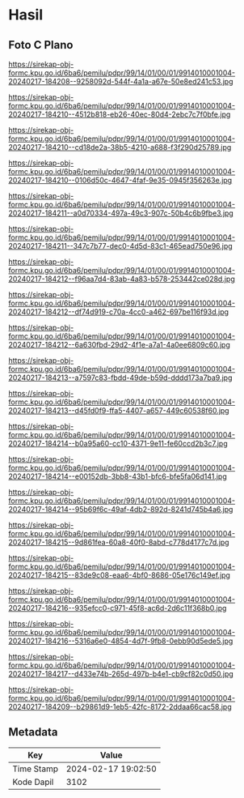 # Hasil

## Foto C Plano

https://sirekap-obj-formc.kpu.go.id/6ba6/pemilu/pdpr/99/14/01/00/01/9914010001004-20240217-184208--9258092d-544f-4a1a-a67e-50e8ed241c53.jpg

https://sirekap-obj-formc.kpu.go.id/6ba6/pemilu/pdpr/99/14/01/00/01/9914010001004-20240217-184210--4512b818-eb26-40ec-80d4-2ebc7c7f0bfe.jpg

https://sirekap-obj-formc.kpu.go.id/6ba6/pemilu/pdpr/99/14/01/00/01/9914010001004-20240217-184210--cd18de2a-38b5-4210-a688-f3f290d25789.jpg

https://sirekap-obj-formc.kpu.go.id/6ba6/pemilu/pdpr/99/14/01/00/01/9914010001004-20240217-184210--0106d50c-4647-4faf-9e35-0945f356263e.jpg

https://sirekap-obj-formc.kpu.go.id/6ba6/pemilu/pdpr/99/14/01/00/01/9914010001004-20240217-184211--a0d70334-497a-49c3-907c-50b4c6b9fbe3.jpg

https://sirekap-obj-formc.kpu.go.id/6ba6/pemilu/pdpr/99/14/01/00/01/9914010001004-20240217-184211--347c7b77-dec0-4d5d-83c1-465ead750e96.jpg

https://sirekap-obj-formc.kpu.go.id/6ba6/pemilu/pdpr/99/14/01/00/01/9914010001004-20240217-184212--f96aa7d4-83ab-4a83-b578-253442ce028d.jpg

https://sirekap-obj-formc.kpu.go.id/6ba6/pemilu/pdpr/99/14/01/00/01/9914010001004-20240217-184212--df74d919-c70a-4cc0-a462-697be116f93d.jpg

https://sirekap-obj-formc.kpu.go.id/6ba6/pemilu/pdpr/99/14/01/00/01/9914010001004-20240217-184212--6a630fbd-29d2-4f1e-a7a1-4a0ee6809c60.jpg

https://sirekap-obj-formc.kpu.go.id/6ba6/pemilu/pdpr/99/14/01/00/01/9914010001004-20240217-184213--a7597c83-fbdd-49de-b59d-dddd173a7ba9.jpg

https://sirekap-obj-formc.kpu.go.id/6ba6/pemilu/pdpr/99/14/01/00/01/9914010001004-20240217-184213--d45fd0f9-ffa5-4407-a657-449c60538f60.jpg

https://sirekap-obj-formc.kpu.go.id/6ba6/pemilu/pdpr/99/14/01/00/01/9914010001004-20240217-184214--b0a95a60-cc10-4371-9e11-fe60ccd2b3c7.jpg

https://sirekap-obj-formc.kpu.go.id/6ba6/pemilu/pdpr/99/14/01/00/01/9914010001004-20240217-184214--e00152db-3bb8-43b1-bfc6-bfe5fa06d141.jpg

https://sirekap-obj-formc.kpu.go.id/6ba6/pemilu/pdpr/99/14/01/00/01/9914010001004-20240217-184214--95b69f6c-49af-4db2-892d-8241d745b4a6.jpg

https://sirekap-obj-formc.kpu.go.id/6ba6/pemilu/pdpr/99/14/01/00/01/9914010001004-20240217-184215--9d861fea-60a8-40f0-8abd-c778d4177c7d.jpg

https://sirekap-obj-formc.kpu.go.id/6ba6/pemilu/pdpr/99/14/01/00/01/9914010001004-20240217-184215--83de9c08-eaa6-4bf0-8686-05e176c149ef.jpg

https://sirekap-obj-formc.kpu.go.id/6ba6/pemilu/pdpr/99/14/01/00/01/9914010001004-20240217-184216--935efcc0-c971-45f8-ac6d-2d6c11f368b0.jpg

https://sirekap-obj-formc.kpu.go.id/6ba6/pemilu/pdpr/99/14/01/00/01/9914010001004-20240217-184216--5316a6e0-4854-4d7f-9fb8-0ebb90d5ede5.jpg

https://sirekap-obj-formc.kpu.go.id/6ba6/pemilu/pdpr/99/14/01/00/01/9914010001004-20240217-184217--d433e74b-265d-497b-b4e1-cb9cf82c0d50.jpg

https://sirekap-obj-formc.kpu.go.id/6ba6/pemilu/pdpr/99/14/01/00/01/9914010001004-20240217-184209--b29861d9-1eb5-42fc-8172-2ddaa66cac58.jpg


## Metadata

| Key        | Value               |
| ---------- | ------------------- |
| Time Stamp | 2024-02-17 19:02:50 |
| Kode Dapil | 3102                |



